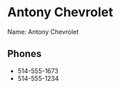 Antony Chevrolet
================

Name: Antony Chevrolet

Phones
------
* 514-555-1673
* 514-555-1234